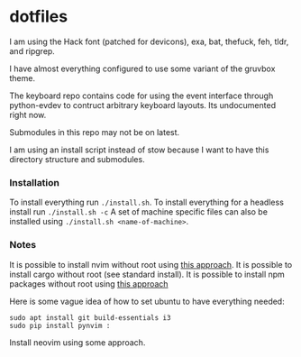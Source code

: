 # dotfiles

I am using the Hack font (patched for devicons), exa, bat, thefuck, feh, tldr, and ripgrep. 

I have almost everything configured to use some variant of the gruvbox theme.

The keyboard repo contains code for using the event interface through python-evdev to contruct arbitrary 
keyboard layouts. Its undocumented right now.

Submodules in this repo may not be on latest.

I am using an install script instead of stow because I want to have this directory structure and submodules.

### Installation

To install everything run `./install.sh`. To install everything for a headless install run `./install.sh -c`
A set of machine specific files can also be installed using `./install.sh <name-of-machine>`.

### Notes

It is possible to install nvim without root using 
[this approach](https://github.com/neovim/neovim/wiki/Installing-Neovim#Linux).
It is possible to install cargo without root (see standard install).
It is possible to install npm packages without root using 
[this approach](https://docs.npmjs.com/resolving-eacces-permissions-errors-when-installing-packages-globally)

Here is some vague idea of how to set ubuntu to have everything needed:
```
sudo apt install git build-essentials i3
sudo pip install pynvim :
```
Install neovim using some approach.
